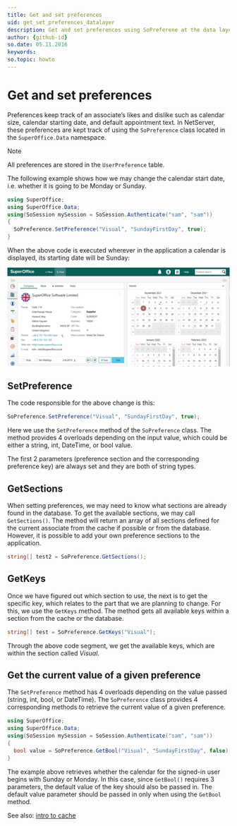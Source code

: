 ```yaml
---
title: Get and set preferences
uid: get_set_preferences_datalayer
description: Get and set preferences using SoPreferene at the data layer
author: {github-id}
so.date: 05.11.2016
keywords:
so.topic: howto
---
```


# Get and set preferences

Preferences keep track of an associate’s likes and dislike such as calendar size, calendar starting date, and default appointment text. In NetServer, these preferences are kept track of using the `SoPreference` class located in the `SuperOffice.Data` namespace.

> [!NOTE]
> All preferences are stored in the `UserPreference` table.

The following example shows how we may change the calendar start date, i.e. whether it is going to be Monday or Sunday.

```csharp
using SuperOffice;
using SuperOffice.Data;
using(SoSession mySession = SoSession.Authenticate("sam", "sam"))
{
  SoPreference.SetPreference("Visual", "SundayFirstDay", true);
}
```

When the above code is executed wherever in the application a calendar is displayed, its starting date will be Sunday:

![Calendar -screenshot][img1]

## SetPreference

The code responsible for the above change is this:

```csharp
SoPreference.SetPreference("Visual", "SundayFirstDay", true);
```

Here we use the `SetPreference` method of the `SoPreference` class. The method provides 4 overloads depending on the input value, which could be either a string, int, DateTime, or bool value.

The first 2 parameters (preference section and the corresponding preference key) are always set and they are both of string types.

## GetSections

When setting preferences, we may need to know what sections are already found in the database. To get the available sections, we may call `GetSections()`. The method will return an array of all sections defined for the current associate from the cache if possible or from the database. However, it is possible to add your own preference sections to the application.

```csharp
string[] test2 = SoPreference.GetSections();
```

## GetKeys

Once we have figured out which section to use, the next is to get the specific key, which relates to the part that we are planning to change. For this, we use the `GetKeys` method. The method gets all available keys within a section from the cache or the database.

```csharp
string[] test = SoPreference.GetKeys("Visual");
```

Through the above code segment, we get the available keys, which are within the section called *Visual*.

## Get the current value of a given preference

The `SetPreference` method has 4 overloads depending on the value passed (string, int, bool, or DateTime). The `SoPreference` class provides 4 corresponding methods to retrieve the current value of a given preference.

```csharp
using SuperOffice;
using SuperOffice.Data;
using(SoSession mySession = SoSession.Authenticate("sam", "sam"))
{
  bool value = SoPreference.GetBool("Visual", "SundayFirstDay", false);
}
```

The example above retrieves whether the calendar for the signed-in user begins with Sunday or Monday. In this case, since `GetBool()` requires 3 parameters, the default value of the key should also be passed in. The default value parameter should be passed in only when using the `GetBool` method.

See also: [intro to cache][1]

<!-- Referenced links -->
[1]: ../caching/index.md

<!-- Referenced images -->
[img1]: media/start-week-sunday.png
